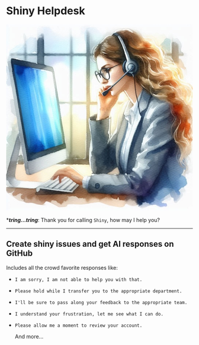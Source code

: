 # Shiny Helpdesk

![Shiny Helpdesk](support.jpeg)

****tring...tring***: Thank you for calling `Shiny`, how may I help you?

---
Create shiny issues and get AI responses on GitHub
---

Includes all the crowd favorite responses like:
- `I am sorry, I am not able to help you with that.`
- `Please hold while I transfer you to the appropriate department.`
- `I'll be sure to pass along your feedback to the appropriate team.`
- `I understand your frustration, let me see what I can do.`
- `Please allow me a moment to review your account.`

    And more...
